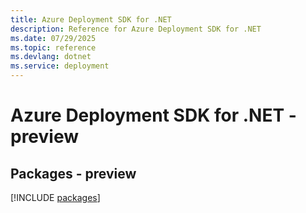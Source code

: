 ```yaml
---
title: Azure Deployment SDK for .NET
description: Reference for Azure Deployment SDK for .NET
ms.date: 07/29/2025
ms.topic: reference
ms.devlang: dotnet
ms.service: deployment
---
```

# Azure Deployment SDK for .NET - preview
## Packages - preview
[!INCLUDE [packages](deployment-index.md)]